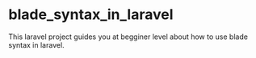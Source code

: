 # blade_syntax_in_laravel
This laravel project guides you at begginer level about how to use blade syntax in laravel.
